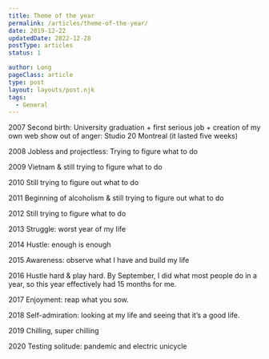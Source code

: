 ```yaml
---
title: Theme of the year
permalink: /articles/theme-of-the-year/
date: 2019-12-22
updatedDate: 2022-12-28
postType: articles
status: 1

author: Long
pageClass: article
type: post
layout: layouts/post.njk
tags:
  - General
---
```


2007
Second birth: University graduation + first serious job + creation of my own web show out of anger: Studio 20 Montreal (it lasted five weeks)

2008
Jobless and projectless: Trying to figure what to do

2009
Vietnam & still trying to figure what to do

2010
Still trying to figure out what to do

2011
Beginning of alcoholism & still trying to figure out what to do

2012
Still trying to figure what to do

2013
Struggle: worst year of my life

2014
Hustle: enough is enough

2015
Awareness: observe what I have and build my life

2016
Hustle hard & play hard. By September, I did what most people do in a year, so this year effectively had 15 months for me.

2017
Enjoyment: reap what you sow.

2018
Self-admiration: looking at my life and seeing that it’s a good life.

2019
Chilling, super chilling

2020
Testing solitude: pandemic and electric unicycle
